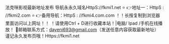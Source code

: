 法克咪影视最新地址发布
导航永永久域名HttpS://fkmi1.net
⭐️ 👉地址一：HttpS : //fkmi2.com
⭐️ 👉备用导航：HttpS : //fkmi4.com.com
！️！️长按复制到浏览器里面访问以上网址！️！️
！️请使用Ctrl + D进行收藏本站！|电脑/ Ipad /手机在线播放！️
📧邮箱联系方式：dayeni693@gmail.com（发送任意内容获取最新地址）
谨记永久发布页哦！Https://fkmi1.net
